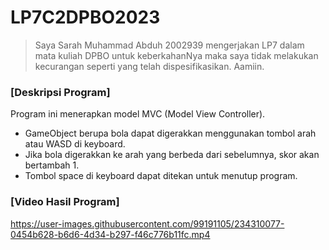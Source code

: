 # LP7C2DPBO2023

> Saya Sarah Muhammad Abduh 2002939 mengerjakan LP7 dalam mata kuliah DPBO untuk keberkahanNya maka saya tidak melakukan kecurangan seperti yang telah dispesifikasikan.  Aamiin.

### [Deskripsi Program]
Program ini menerapkan model MVC (Model View Controller). 
- GameObject berupa bola dapat digerakkan menggunakan tombol arah atau WASD di keyboard.
- Jika bola digerakkan ke arah yang berbeda dari sebelumnya, skor akan bertambah 1.
- Tombol space di keyboard dapat ditekan untuk menutup program.

### [Video Hasil Program] 
https://user-images.githubusercontent.com/99191105/234310077-0454b628-b6d6-4d34-b297-f46c776b11fc.mp4

